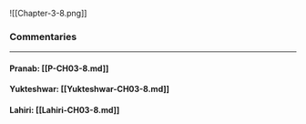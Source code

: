 ![[Chapter-3-8.png]]

### Commentaries

---

#### Pranab: [[P-CH03-8.md]]

#### Yukteshwar: [[Yukteshwar-CH03-8.md]]

#### Lahiri: [[Lahiri-CH03-8.md]]
